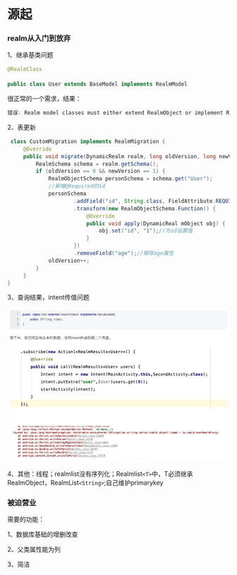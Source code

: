 # 源起

### realm从入门到放弃

1、继承基类问题

```java
@RealmClass

public class User extends BaseModel implements RealmModel
```

很正常的一个需求，结果：

```java
错误: Realm model classes must either extend RealmObject or implement RealmModel to be considered a valid model class
```

2、表更新

```java
 class CustomMigration implements RealmMigration {
​     @Override
​     public void migrate(DynamicRealm realm, long oldVersion, long newVersion) {
​         RealmSchema schema = realm.getSchema();
​         if (oldVersion == 0 && newVersion == 1) {
​             RealmObjectSchema personSchema = schema.get("User");
​             //新增@Required的id
​             personSchema
​                     .addField("id", String.class, FieldAttribute.REQUIRED)
​                     .transform(new RealmObjectSchema.Function() {
​                         @Override
​                         public void apply(DynamicReal mObject obj) {
​                             obj.set("id", "1");//为id设置值
​                         }
​                     })
​                     .removeField("age");//移除age属性
​             oldVersion++;
​         }
​     }
}
```

3、查询结果，intent传值问题 

![image-intent](../pic/image-intent.png)

4、其他：线程；realmlist没有序列化；Realmlist`<T>`中，T必须继承RealmObject，RealmList`<String>`;自己维护primarykey



### 被迫营业

需要的功能：

1、数据库基础的增删改查

2、父类属性能为列

3、简洁
<link rel="stylesheet" href="https://cdn.jsdelivr.net/npm/gitalk@1/dist/gitalk.css">

<script src="https://cdn.jsdelivr.net/npm/gitalk@1/dist/gitalk.min.js"></script>
<div id="gitalk-container"></div>
<script>

var gitalk = new Gitalk({

"clientID": "f452f976595591ff3304",
"clientSecret": "230e5db6dfa1fdbe9a0e9987b58025092f938e62",
"repo": "doc",
"owner": "altair861",
"admin": ["altair861"],
"id": location.pathname,      
"distractionFreeMode": false  
});
gitalk.render("gitalk-container");

</script>